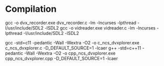 # Compilation

gcc -o dvx_recorder.exe dvx_recorder.c -lm -lncurses -lpthread -I/usr/include/SDL2 -lSDL2
gcc -o vidreader.exe vidreader.c -lm -lncurses -lpthread -I/usr/include/SDL2 -lSDL2

gcc -std=c11 -pedantic -Wall -Wextra -O2 -o c_ncs_dvxplorer.exe c_ncs_dvxplorer.c -D_DEFAULT_SOURCE=1 -lcaer
g++ -std=c++11 -pedantic -Wall -Wextra -O2 -o cpp_ncs_dvxplorer.exe cpp_ncs_dvxplorer.cpp -D_DEFAULT_SOURCE=1 -lcaer
